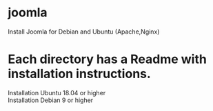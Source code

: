 # joomla
Install Joomla for Debian and Ubuntu (Apache,Nginx)

<h1>Each directory has a Readme with installation instructions.</h1>

Installation Ubuntu 18.04 or higher<br>
Installation Debian 9 or higher
